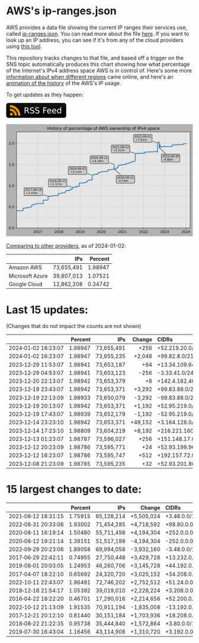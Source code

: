# AWS's ip-ranges.json

AWS provides a data file showing the current IP ranges their
services use, called [ip-ranges.json](https://ip-ranges.amazonaws.com/ip-ranges.json).
You can read more about the file [here](https://docs.aws.amazon.com/general/latest/gr/aws-ip-ranges.html).
If you want to look up an IP address, you can see if it's from any of the cloud providers using [this tool](https://cloud-ips.s3-us-west-2.amazonaws.com/index.html).

This repository tracks changes to that file, and based off a trigger on the SNS 
topic automatically produces this chart showing how what percentage of the 
Internet's IPv4 address space AWS is in control of.  Here's some 
more [information about when different regions](announces.md) came 
online, and here's an [animation of the history](https://youtu.be/Su25yl7eol8) 
of the AWS's IP usage.

To get updates as they happen:

[![RSS Icon](images/rss_badge.svg)](https://raw.githubusercontent.com/seligman/aws-ip-ranges/master/rss.xml)

![History of AWS](history_count.svg)

[Comparing to other providers](https://github.com/seligman/cloud_sizes), as of 2024-01-02:

| | IPs | Percent |
| --- | ---: | ---: |
| Amazon AWS | 73,655,491 | 1.98947 |
| Microsoft Azure | 39,807,013 | 1.07521 |
| Google Cloud | 12,862,208 | 0.34742 |


# Last 15 updates:

(Changes that do not impact the counts are not shown)

| | Percent | IPs | Change | CIDRs |
| :--- | ---: | ---: | ---: | :--- |
| 2024&#8209;01&#8209;02&nbsp;18:23:07 | 1.98947 | 73,655,491 | +256 | +52.219.20.0/24 |
| 2024&#8209;01&#8209;02&nbsp;16:23:07 | 1.98947 | 73,655,235 | +2,048 | +99.82.8.0/21 |
| 2023&#8209;12&#8209;29&nbsp;11:53:07 | 1.98941 | 73,653,187 | +64 | +13.34.109.64/26 |
| 2023&#8209;12&#8209;29&nbsp;04:53:07 | 1.98941 | 73,653,123 | -256 | -3.33.41.0/24 |
| 2023&#8209;12&#8209;20&nbsp;22:13:07 | 1.98942 | 73,653,379 | +8 | +142.4.162.48/29 |
| 2023&#8209;12&#8209;19&nbsp;23:43:07 | 1.98942 | 73,653,371 | +3,292 | +99.83.88.0/22,&nbsp;+151.148.8.0/22,&nbsp;+99.83.92.0/24,&nbsp;... |
| 2023&#8209;12&#8209;19&nbsp;22:13:09 | 1.98933 | 73,650,079 | -3,292 | -99.83.88.0/22,&nbsp;-151.148.8.0/22,&nbsp;-99.83.92.0/24,&nbsp;... |
| 2023&#8209;12&#8209;19&nbsp;20:13:07 | 1.98942 | 73,653,371 | +1,192 | +52.95.219.0/24,&nbsp;+99.82.176.0/24,&nbsp;+52.95.218.128/25,&nbsp;... |
| 2023&#8209;12&#8209;19&nbsp;17:43:07 | 1.98939 | 73,652,179 | -1,192 | -52.95.219.0/24,&nbsp;-99.82.176.0/24,&nbsp;-52.95.218.128/25,&nbsp;... |
| 2023&#8209;12&#8209;14&nbsp;23:23:10 | 1.98942 | 73,653,371 | +49,152 | +3.164.128.0/17,&nbsp;+3.164.64.0/18 |
| 2023&#8209;12&#8209;14&nbsp;17:23:10 | 1.98809 | 73,604,219 | +8,192 | +216.221.160.0/19 |
| 2023&#8209;12&#8209;13&nbsp;01:23:07 | 1.98787 | 73,596,027 | +256 | +151.148.17.0/24 |
| 2023&#8209;12&#8209;12&nbsp;20:23:09 | 1.98786 | 73,595,771 | +24 | +52.93.199.96/28,&nbsp;+52.93.199.88/29 |
| 2023&#8209;12&#8209;12&nbsp;16:23:07 | 1.98786 | 73,595,747 | +512 | +192.157.72.0/23 |
| 2023&#8209;12&#8209;08&nbsp;21:23:09 | 1.98785 | 73,595,235 | +32 | +52.93.201.80/28,&nbsp;+52.93.201.96/28 |


# 15 largest changes to date:

| | Percent | IPs | Change | CIDRs |
| :--- | ---: | ---: | ---: | :--- |
| 2021&#8209;08&#8209;12&nbsp;18:31:15 | 1.75915 | 65,128,214 | +5,505,024 | +3.48.0.0/12,&nbsp;+35.96.0.0/12,&nbsp;+3.152.0.0/13,&nbsp;... |
| 2022&#8209;08&#8209;31&nbsp;20:33:06 | 1.93002 | 71,454,285 | +4,718,592 | +98.80.0.0/12,&nbsp;+184.32.0.0/12,&nbsp;+13.184.0.0/13,&nbsp;... |
| 2020&#8209;08&#8209;11&nbsp;16:19:14 | 1.50480 | 55,711,498 | +4,194,304 | +252.0.0.0/10 |
| 2020&#8209;08&#8209;12&nbsp;19:21:14 | 1.39151 | 51,517,198 | -4,194,304 | -252.0.0.0/10 |
| 2022&#8209;09&#8209;29&nbsp;20:23:06 | 1.89058 | 69,994,058 | -3,932,160 | -3.48.0.0/12,&nbsp;-35.96.0.0/12,&nbsp;-3.240.0.0/13,&nbsp;... |
| 2017&#8209;06&#8209;29&nbsp;22:42:11 | 0.74955 | 27,750,448 | +3,429,728 | +13.232.0.0/13,&nbsp;+34.240.0.0/13,&nbsp;+35.168.0.0/13,&nbsp;... |
| 2019&#8209;08&#8209;01&nbsp;20:03:05 | 1.24953 | 46,260,706 | +3,145,728 | +44.192.0.0/10,&nbsp;-3.192.0.0/12 |
| 2017&#8209;04&#8209;07&nbsp;18:22:10 | 0.65692 | 24,320,720 | +3,025,152 | +34.208.0.0/12,&nbsp;+34.224.0.0/12,&nbsp;+13.58.0.0/15,&nbsp;... |
| 2022&#8209;10&#8209;11&nbsp;22:43:07 | 1.96491 | 72,746,202 | +2,752,512 | +51.24.0.0/13,&nbsp;+57.104.0.0/13,&nbsp;+51.20.0.0/14,&nbsp;... |
| 2018&#8209;12&#8209;18&nbsp;21:54:17 | 1.05392 | 39,019,010 | +2,228,224 | +3.208.0.0/12,&nbsp;+3.224.0.0/12,&nbsp;+13.48.0.0/15 |
| 2016&#8209;04&#8209;22&nbsp;18:22:20 | 0.46701 | 17,290,016 | +2,214,656 | +52.200.0.0/13,&nbsp;+52.208.0.0/13,&nbsp;+52.36.0.0/14,&nbsp;... |
| 2022&#8209;10&#8209;12&nbsp;21:13:09 | 1.91535 | 70,911,194 | -1,835,008 | -13.192.0.0/13,&nbsp;-16.28.0.0/14,&nbsp;-40.172.0.0/14,&nbsp;... |
| 2017&#8209;12&#8209;21&nbsp;20:12:10 | 0.81440 | 30,151,184 | +1,703,936 | +18.208.0.0/13,&nbsp;+18.204.0.0/14,&nbsp;+18.224.0.0/14,&nbsp;... |
| 2018&#8209;08&#8209;22&nbsp;21:22:35 | 0.95738 | 35,444,840 | +1,572,864 | +3.80.0.0/12,&nbsp;+3.16.0.0/14,&nbsp;+3.40.0.0/14 |
| 2019&#8209;07&#8209;30&nbsp;16:43:04 | 1.16456 | 43,114,908 | +1,310,720 | +3.192.0.0/12,&nbsp;+15.222.0.0/15,&nbsp;+15.236.0.0/15 |

